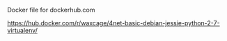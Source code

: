 Docker file for dockerhub.com

https://hub.docker.com/r/waxcage/4net-basic-debian-jessie-python-2-7-virtualenv/
